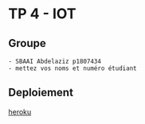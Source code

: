# TP 4 - IOT

## Groupe
	- SBAAI Abdelaziz p1807434
	- mettez vos noms et numéro étudiant
## Deploiement

[heroku](https://tp4-tiw8.herokuapp.com/)
